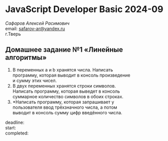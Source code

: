 # JavaScript Developer Basic 2024-09

_Сафаров Алексей Расимович_  
email: <safarov-ar@yandex.ru>  
г.Тверь

## Домашнее задание №1 «Линейные алгоритмы»

1. В переменных a и b хранятся числа. Написать  
   программу, которая выводит в консоль произведение  
   и сумму этих чисел.
2. В двух переменных хранятся строки символов.  
   Написать программу, которая выведет в консоль  
   суммарное количество символов в обоих строках.
3. \*Написать программу, которая запрашивает у  
   пользователя ввод трёхзначного числа, а потом  
   выводит в консоль сумму цифр введённого числа.

deadline:  
start:  
completed:
